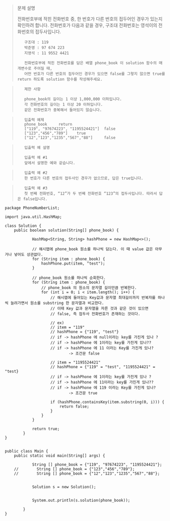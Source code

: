 > 문제 설명
>
> 전화번호부에 적힌 전화번호 중, 한 번호가 다른 번호의 접두어인 경우가 있는지 확인하려 합니다.
> 전화번호가 다음과 같을 경우, 구조대 전화번호는 영석이의 전화번호의 접두사입니다.
>
>        구조대 : 119
>        박준영 : 97 674 223
>        지영석 : 11 9552 4421
>
>        전화번호부에 적힌 전화번호를 담은 배열 phone_book 이 solution 함수의 매개변수로 주어질 때,
>        어떤 번호가 다른 번호의 접두어인 경우가 있으면 false를 그렇지 않으면 true를 return 하도록 solution 함수를 작성해주세요.

>        제한 사항
>
>        phone_book의 길이는 1 이상 1,000,000 이하입니다.
>        각 전화번호의 길이는 1 이상 20 이하입니다.
>        같은 전화번호가 중복해서 들어있지 않습니다.

>        입출력 예제
>        phone_book 	return
>        ["119", "97674223", "1195524421"] 	false
>        ["123","456","789"] 	true
>        ["12","123","1235","567","88"] 	false

>        입출력 예 설명
>
>        입출력 예 #1
>        앞에서 설명한 예와 같습니다.

>        입출력 예 #2
>        한 번호가 다른 번호의 접두사인 경우가 없으므로, 답은 true입니다.

>        입출력 예 #3
>        첫 번째 전화번호, “12”가 두 번째 전화번호 “123”의 접두사입니다. 따라서 답은 false입니다.


    package PhoneNumberList;
    
    import java.util.HashMap;
    
    class Solution {
        public boolean solution(String[] phone_book) {
        
                HashMap<String, String> hashPhone = new HashMap<>();
                
                // 해시맵에 phone_book 원소를 하나씩 담는다. 이 때 value 값은 아무거나 넣어도 상관없다.
                for (String item : phone_book) {
                    hashPhone.put(item, "test");
                }
        
                // phone_book 원소를 하나씩 순회한다.
                for (String item : phone_book) {
                    // phone_book 의 원소의 문자열 길이만큼 반복한다.
                    for (int i = 0; i < item.length(); i++) {
                        // 해시맵에 들어있는 Key값과 문자열 최대길이까지 반복자를 하나씩 늘려가면서 원소를 substring 한 문자열과 비교한다. 
                        // 이때 Key 값과 문자열을 자른 것과 같은 것이 있으면
                        // false, 즉 접두사 전화번호가 존재하는 것이다.

                        // ex)
                        // item = "119"
                        // hashPhone = {"119", "test"}
                        // if -> hashPhone 에 null이라는 key를 가진게 있나 ?
                        // if -> hashPhone 에 1이라는 key를 가진게 있나??
                        // if -> hashPhone 에 11 이라는 Key를 가진게 있나?
                                -> 조건문 false

                        // item = "1195524421"
                        // hashPhone = {"119" = "test", "1195524421" = "test}
                        // if -> hashPhone 에 1이라는 key를 가진게 있나 ?
                        // if -> hashPhone 에 11이라는 key를 가진게 있나??
                        // if -> hashPhone 에 119 이라는 Key를 가진게 있나?
                                -> 조건문 true

                        if (hashPhone.containsKey(item.substring(0, i))) {
                            return false;
                        }
                    }
                }
        
                return true;
            }
    }
    
    
    public class Main {
        public static void main(String[] args) {
        
                String [] phone_book = {"119", "97674223", "1195524421"};
        //        String [] phone_book = {"123","456","789"};
        //        String [] phone_book = {"12","123","1235","567","88"};
        
        
                Solution s = new Solution();
        
        
                System.out.println(s.solution(phone_book));
        
            }
    }